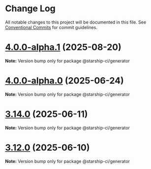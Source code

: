 # Change Log

All notable changes to this project will be documented in this file.
See [Conventional Commits](https://conventionalcommits.org) for commit guidelines.

# [4.0.0-alpha.1](https://github.com/hyperweb-io/starship/compare/v4.0.0-alpha.0...v4.0.0-alpha.1) (2025-08-20)

**Note:** Version bump only for package @starship-ci/generator





# [4.0.0-alpha.0](https://github.com/hyperweb-io/starship/compare/v3.14.1...v4.0.0-alpha.0) (2025-06-24)

**Note:** Version bump only for package @starship-ci/generator

# [3.14.0](https://github.com/hyperweb-io/starship/compare/v3.13.0...v3.14.0) (2025-06-11)

**Note:** Version bump only for package @starship-ci/generator

# [3.12.0](https://github.com/hyperweb-io/starship/compare/v3.11.0...v3.12.0) (2025-06-10)

**Note:** Version bump only for package @starship-ci/generator

